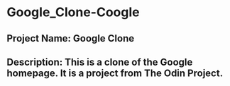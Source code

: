 # Google_Clone-Coogle
 
## Project Name: Google Clone

## Description: This is a clone of the Google homepage. It is a project from The Odin Project.

